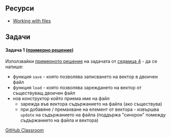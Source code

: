 ## Ресурси

- [Working with files](https://www.geeksforgeeks.org/file-handling-c-classes/)

## Задачи

#### Задача 1 ([примерно решение](https://onlinegdb.com/4biqmDwoQ))

Използвайки [примерното решение](https://www.onlinegdb.com/60hCDTeSH) на задачата от [седмица 4](https://github.com/FMI-2023-2024/CS-OOP-7-Excercises/tree/main/Week-4) - да се напише:

- функция `save` - която позволява записването на вектор в двоичен файл
- функция `load` - която позволява зареждането на вектор от съществуващ двоичен файл
- нов конструктор който приема име на файл
  -  зарежда във вектора съдържанието на файла (ако съществува)
  -  при добавяне / премахване на елемент от вектора - извършва `update` на съдържанието на файла (поддържа "синхрон" помежду съдържанието на файла и вектора)

[GitHub Classroom](https://classroom.github.com/a/W7z16arA)
